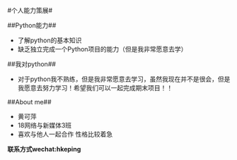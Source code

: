 #个人能力策展#


##Python能力##
- 了解python的基本知识
- 缺乏独立完成一个Python项目的能力（但是我非常愿意去学）

##我对python##
- 对于python我不熟练，但是我非常愿意去学习，虽然我现在并不是很会，但是我愿意去努力学习！希望我们可以一起完成期末项目！！

##About me##
- 黄可萍
- 18网络与新媒体3班
- 喜欢与他人一起合作 性格比较着急


**联系方式wechat:hkeping**
